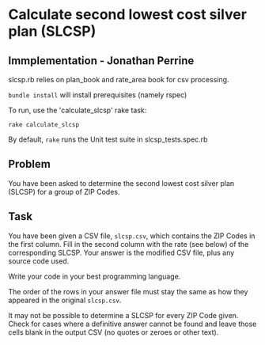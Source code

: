 Calculate second lowest cost silver plan (SLCSP)
================================================

Immplementation - Jonathan Perrine
----------------------------------
slcsp.rb relies on plan_book and rate_area book for csv processing.

`bundle install` will install prerequisites (namely rspec)

To run, use the 'calculate_slcsp' rake task:

`rake calculate_slcsp`

By default, `rake` runs the Unit test suite in slcsp_tests.spec.rb



Problem
-------

You have been asked to determine the second lowest cost silver plan (SLCSP) for
a group of ZIP Codes.

Task
----

You have been given a CSV file, `slcsp.csv`, which contains the ZIP Codes in the
first column. Fill in the second column with the rate (see below) of the
corresponding SLCSP. Your answer is the modified CSV file, plus any source code
used.

Write your code in your best programming language.

The order of the rows in your answer file must stay the same as how they
appeared in the original `slcsp.csv`.

It may not be possible to determine a SLCSP for every ZIP Code given. Check for cases
where a definitive answer cannot be found and leave those cells blank in the output CSV (no
quotes or zeroes or other text).
